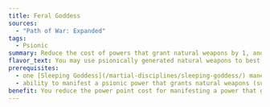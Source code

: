 ```yaml
---
title: Feral Goddess
sources:
  - "Path of War: Expanded"
tags:
  - Psionic
summary: Reduce the cost of powers that grant natural weapons by 1, and treat those natural weapons as magic
flavor_text: You may use psionically generated natural weapons to best use with the your master of the Sleeping Goddess discipline.
prerequisites:
  - one [Sleeping Goddess](/martial-disciplines/sleeping-goddess/) maneuver known
  - ability to manifest a psionic power that grants natural weapons (such as *claws of the beast* or *metamorphosis*)
benefit: You reduce the power point cost for manifesting a power that grants you a natural weapon by 1 (to a minimum of 0). In addition, you treat natural weapons created by psionic powers as [Sleeping Goddess](/martial-disciplines/sleeping-goddess/) discipline weapons and as magic weapons for the purposes of overcoming damage reduction.
---
```

